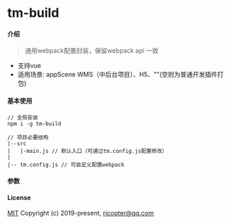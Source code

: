 # tm-build

#### 介绍
> 通用webpack配置封装，保留webpack api 一致
- 支持vue
- 适用场景: appScene WMS（中后台项目）、H5、""(空则为普通开发插件打包)

#### 基本使用
```
// 全局安装
npm i -g tm-build

// 项目必要结构
|--src
|   |-main.js // 默认入口（可通过tm.config.js配置修改）
|
|-- tm.config.js // 可自定义配置webpack

```

#### 参数

#### License
[MIT](http://opensource.org/licenses/MIT)
Copyright (c) 2019-present, ricopter@qq.com
